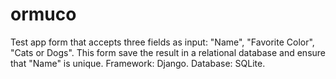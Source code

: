 # ormuco
Test app
form that accepts three fields as input: "Name", "Favorite Color", "Cats or Dogs". This form save the result in a relational database and ensure that "Name" is unique.
Framework: Django.
Database: SQLite.

